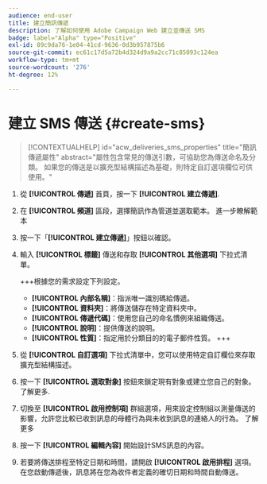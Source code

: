 ```yaml
---
audience: end-user
title: 建立簡訊傳遞
description: 了解如何使用 Adobe Campaign Web 建立並傳送 SMS
badge: label="Alpha" type="Positive"
exl-id: 89c9da76-1e04-41cd-9636-0d3b957875b6
source-git-commit: ec61c17d5a72b4d324d9a9a2cc71c85093c124ea
workflow-type: tm+mt
source-wordcount: '276'
ht-degree: 12%

---
```


# 建立 SMS 傳送 {#create-sms}

>[!CONTEXTUALHELP]
>id="acw_deliveries_sms_properties"
>title="簡訊傳遞屬性"
>abstract="屬性包含常見的傳送引數，可協助您為傳送命名及分類。 如果您的傳送是以擴充型結構描述為基礎，則特定自訂選項欄位可供使用。"

1. 從 **[!UICONTROL 傳遞]** 首頁，按一下 **[!UICONTROL 建立傳遞]**.

1. 在 **[!UICONTROL 頻道]** 區段，選擇簡訊作為管道並選取範本。 進一步瞭解範本

1. 按一下「**[!UICONTROL 建立傳遞]**」按鈕以確認。

1. 輸入 **[!UICONTROL 標籤]** 傳送和存取 **[!UICONTROL 其他選項]** 下拉式清單。

   +++根據您的需求設定下列設定。
   * **[!UICONTROL 內部名稱]**：指派唯一識別碼給傳遞。
   * **[!UICONTROL 資料夾]**：將傳送儲存在特定資料夾中。
   * **[!UICONTROL 傳遞代碼]**：使用您自己的命名慣例來組織傳送。
   * **[!UICONTROL 說明]**：提供傳送的說明。
   * **[!UICONTROL 性質]**：指定用於分類目的的電子郵件性質。
+++

1. 從 **[!UICONTROL 自訂選項]** 下拉式清單中，您可以使用特定自訂欄位來存取擴充型結構描述。

1. 按一下 **[!UICONTROL 選取對象]** 按鈕來鎖定現有對象或建立您自己的對象。 了解更多.

1. 切換至 **[!UICONTROL 啟用控制項]** 群組選項，用來設定控制組以測量傳送的影響，允許您比較已收到訊息的母體行為與未收到訊息的連絡人的行為。 了解更多

1. 按一下 **[!UICONTROL 編輯內容]** 開始設計SMS訊息的內容。

1. 若要將傳送排程至特定日期和時間，請開啟 **[!UICONTROL 啟用排程]** 選項。 在您啟動傳遞後，訊息將在您為收件者定義的確切日期和時間自動傳送。
